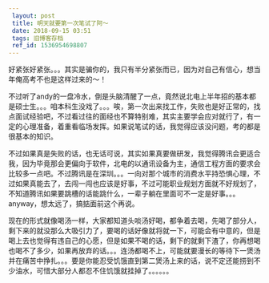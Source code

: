 ```yaml
---
 layout: post
 title: 明天就要第一次笔试了阿～
 date: 2018-09-15 03:51
 tags: 旧博客存档
 ref_id: 1536954698807
---
```

好紧张好紧张。。。其实是骗你的，我只有半分紧张而已，因为对自己有信心，想当年俺高考不也是这样过来的～！



不过听了andy的一盘冷水，倒是头脑清醒了一点，竟然说北电上半年招的基本都是硕士生。。。咱本科生没戏了。。。唉，第一次出来找工作，失败也是好正常的，找点面试经验吧，不过看过往的面经也不算特别难，其实主要学会应对就行了，有一定的心理准备，着重看临场发挥。如果说笔试的话，我觉得应该没问题，考的都是很基本的知识。



不过如果真是失败的话，也无话可说，其实如果真要做研发，我觉得腾讯会更适合我，因为毕竟那会更偏向于软件，北电的以通讯设备为主，通信工程方面的要求会比较多一点吧。不过腾讯是在深圳。。。一向对那个城市的消费水平持恐惧心理，不过如果真能去了，去闯一闯也应该是好事，不过可能职业规划方面就不好规划了，不知道腾讯如果要跳槽的话能跳什么，一辈子躺在里面可不一定是好事。。。anyway，想太远了，搞掂面前这个再说。



现在的形式就像喝汤一样，大家都知道头啖汤好喝，都争着去喝，先喝了部分人，剩下来的就没那么大吸引力了，要喝的话好像就将就一下，可能会有中意的，但是喝上去也觉得有违自己的心愿，但是如果不喝的话，剩下的就剩下渣了，你再想喝也喝不了多少，如果再放弃的话。。。连汤都喝不上，可能就要漫长的等待下一煲汤并在痛苦中挣扎。。。要是你能忍受饥饿直到第二煲汤上来的话，说不定还能捞到不少油水，可惜大部分人都忍不住饥饿就挂掉了。。。。。。

